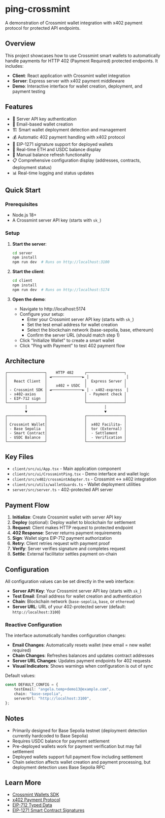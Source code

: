 # ping-crossmint

A demonstration of Crossmint wallet integration with x402 payment protocol for protected API endpoints.

## Overview

This project showcases how to use Crossmint smart wallets to automatically handle payments for HTTP 402 (Payment Required) protected endpoints. It includes:

- **Client**: React application with Crossmint wallet integration
- **Server**: Express server with x402 payment middleware
- **Demo**: Interactive interface for wallet creation, deployment, and payment testing

## Features

- 🔐 Server API key authentication
- 📧 Email-based wallet creation
- 🏗️ Smart wallet deployment detection and management
- 💰 Automatic 402 payment handling with x402 protocol
- 🔧 EIP-1271 signature support for deployed wallets
- 💎 Real-time ETH and USDC balance display
- 🔄 Manual balance refresh functionality
- 📋 Comprehensive configuration display (addresses, contracts, deployment status)
- 📊 Real-time logging and status updates

## Quick Start

### Prerequisites
- Node.js 18+
- A Crossmint server API key (starts with `sk_`)

### Setup

1. **Start the server**:
   ```bash
   cd server
   npm install
   npm run dev  # Runs on http://localhost:3100
   ```

2. **Start the client**:
   ```bash
   cd client
   npm install
   npm run dev  # Runs on http://localhost:5174
   ```

3. **Open the demo**:
   - Navigate to http://localhost:5174
   - Configure your setup:
     - Enter your Crossmint server API key (starts with `sk_`)
     - Set the test email address for wallet creation
     - Select the blockchain network (base-sepolia, base, ethereum)
     - Confirm the server URL (should match step 1)
   - Click "Initialize Wallet" to create a smart wallet
   - Click "Ping with Payment" to test 402 payment flow

## Architecture

```
┌─────────────────┐    HTTP 402     ┌─────────────────┐
│                 │ ◄──────────────► │                 │
│   React Client  │                 │  Express Server │
│                 │    x402 + USDC  │                 │
│ - Crossmint SDK │ ◄──────────────► │ - x402-express  │
│ - x402-axios    │                 │ - Payment check │
│ - EIP-712 sign  │                 │                 │
└─────────────────┘                 └─────────────────┘
         │                                   │
         ▼                                   ▼
┌─────────────────┐                 ┌─────────────────┐
│                 │                 │                 │
│ Crossmint Wallet│                 │  x402 Facilita- │
│ - Base Sepolia  │                 │  tor (External) │
│ - Smart Contract│                 │  - Settlement   │
│ - USDC Balance  │                 │  - Verification │
└─────────────────┘                 └─────────────────┘
```

## Key Files

- `client/src/ui/App.tsx` - Main application component
- `client/src/ui/CrossmintPing.tsx` - Demo interface and wallet logic
- `client/src/x402/crossmintAdapter.ts` - Crossmint ↔ x402 integration
- `client/src/utils/walletGuards.ts` - Wallet deployment utilities
- `server/src/server.ts` - 402-protected API server

## Payment Flow

1. **Initialize**: Create Crossmint wallet with server API key
2. **Deploy** (optional): Deploy wallet to blockchain for settlement
3. **Request**: Client makes HTTP request to protected endpoint
4. **402 Response**: Server returns payment requirements
5. **Sign**: Wallet signs EIP-712 payment authorization
6. **Retry**: Client retries request with payment proof
7. **Verify**: Server verifies signature and completes request
8. **Settle**: External facilitator settles payment on-chain

## Configuration

All configuration values can be set directly in the web interface:

- **Server API Key**: Your Crossmint server API key (starts with `sk_`)
- **Test Email**: Email address for wallet creation and authentication
- **Chain**: Blockchain network (`base-sepolia`, `base`, or `ethereum`)
- **Server URL**: URL of your 402-protected server (default: `http://localhost:3100`)

### Reactive Configuration

The interface automatically handles configuration changes:

- **Email Changes**: Automatically resets wallet (new email = new wallet required)
- **Chain Changes**: Refreshes balances and updates contract addresses
- **Server URL Changes**: Updates payment endpoints for 402 requests
- **Visual Indicators**: Shows warnings when configuration is out of sync

Default values:

```typescript
const DEFAULT_CONFIG = {
    testEmail: "angela.temp+demo13@example.com",
    chain: "base-sepolia",
    serverUrl: "http://localhost:3100",
};
```

## Notes

- Primarily designed for Base Sepolia testnet (deployment detection currently hardcoded to Base Sepolia)
- Requires USDC balance for payment settlement
- Pre-deployed wallets work for payment verification but may fail settlement
- Deployed wallets support full payment flow including settlement
- Chain selection affects wallet creation and payment processing, but deployment detection uses Base Sepolia RPC

## Learn More

- [Crossmint Wallets SDK](https://docs.crossmint.com/wallets)
- [x402 Payment Protocol](https://x402.org)
- [EIP-712 Typed Data](https://eips.ethereum.org/EIPS/eip-712)
- [EIP-1271 Smart Contract Signatures](https://eips.ethereum.org/EIPS/eip-1271)


